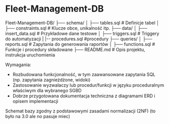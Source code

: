 # Fleet-Management-DB

Fleet-Management-DB/
├── schema/
│   ├── tables.sql          # Definicje tabel
│   ├── constraints.sql     # Klucze obce, unikalność itp.
├── data/
│   ├── insert_data.sql     # Przykładowe dane testowe
│   ├── triggers.sql        # Triggery do automatyzacji
|   |-- procedures.sql      #procedury
├── queries/
│   ├── reports.sql         # Zapytania do generowania raportów
│   ├── functions.sql       # Funkcje i procedury składowane
├── README.md               # Opis projektu, instrukcja uruchomienia


Wymagania:
- Rozbudowana funkcjonalność, w tym zaawansowane zapytania SQL (np. zapytania zagnieżdżone, widoki)
- Zastosowanie wyzwalaczy lub procedur/funkcji w języku proceduralnym właściwym dla wybranego SGBD
- Dobrze przygotowana dokumentacja techniczna z diagramami ERD i opisem implementacji

Schemat bazy zgodny z podstawowymi zasadami normalizacji (2NF) (to było na 3.0 ale no pasuje miec)

